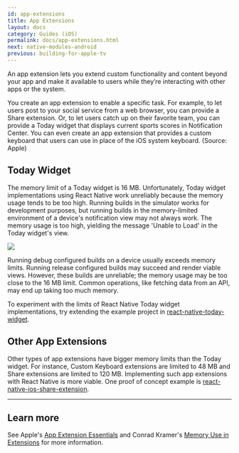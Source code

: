 ```yaml
---
id: app-extensions
title: App Extensions
layout: docs
category: Guides (iOS)
permalink: docs/app-extensions.html
next: native-modules-android
previous: building-for-apple-tv
---
```


An app extension lets you extend custom functionality and content beyond your app and make it available to users while they’re interacting with other apps or the system.

You create an app extension to enable a specific task. For example, to let users post to your social service from a web browser, you can provide a Share extension. Or, to let users catch up on their favorite team, you can provide a Today widget that displays current sports scores in Notification Center. You can even create an app extension that provides a custom keyboard that users can use in place of the iOS system keyboard. (Source: Apple)

## Today Widget

The memory limit of a Today widget is 16 MB. Unfortunately, Today widget implementations using React Native work unreliably because the memory usage tends to be too high. Running builds in the simulator works for development purposes, but running builds in the memory-limited environment of a device's notification view may not always work. The memory usage is too high, yielding the message 'Unable to Load' in the Today widget's view.

![](img/TodayWidgetUnableToLoad.jpg)

Running debug configured builds on a device usually exceeds memory limits. Running release configured builds may succeed and render viable views. However, these builds are unreliable; the memory usage may be too close to the 16 MB limit. Common operations, like fetching data from an API, may end up taking too much memory.

To experiment with the limits of React Native Today widget implementations, try extending the example project in [react-native-today-widget](https://github.com/matejkriz/react-native-today-widget/).

## Other App Extensions

Other types of app extensions have bigger memory limits than the Today widget. For instance, Custom Keyboard extensions are limited to 48 MB and Share extensions are limited to 120 MB. Implementing such app extensions with React Native is more viable. One proof of concept example is [react-native-ios-share-extension](https://github.com/andrewsardone/react-native-ios-share-extension).

-------------------------------------------------------------------------------

## Learn more

See Apple's [App Extension Essentials](https://developer.apple.com/library/content/documentation/General/Conceptual/ExtensibilityPG/index.html#//apple_ref/doc/uid/TP40014214-CH20-SW1) and Conrad Kramer's [Memory Use in Extensions](https://cocoaheads.tv/memory-use-in-extensions-by-conrad-kramer/) for more information.
